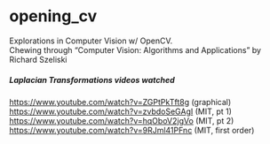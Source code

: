 # opening_cv
Explorations in Computer Vision w/ OpenCV. <br />
Chewing through “Computer Vision: Algorithms and Applications” by Richard Szeliski

##### Laplacian Transformations videos watched
https://www.youtube.com/watch?v=ZGPtPkTft8g (graphical) <br />
https://www.youtube.com/watch?v=zvbdoSeGAgI (MIT, pt 1) <br />
https://www.youtube.com/watch?v=hqOboV2jgVo (MIT, pt 2) <br />
https://www.youtube.com/watch?v=9RJml41PFnc (MIT, first order)

